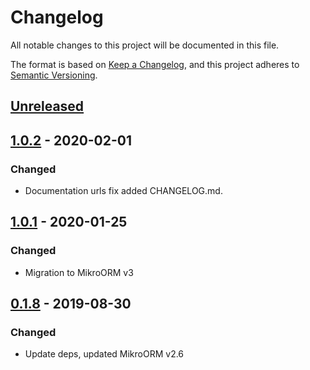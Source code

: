 # Changelog

All notable changes to this project will be documented in this file.

The format is based on [Keep a Changelog](https://keepachangelog.com/en/1.0.0/),
and this project adheres to [Semantic Versioning](https://semver.org/spec/v2.0.0.html).

## [Unreleased]

## [1.0.2] - 2020-02-01

### Changed

- Documentation urls fix added CHANGELOG.md.

## [1.0.1] - 2020-01-25

### Changed

- Migration to MikroORM v3

## [0.1.8] - 2019-08-30

### Changed

- Update deps, updated MikroORM v2.6

[unreleased]: https://github.com/dario1985/nestjs-mikro-orm/compare/v1.0.2...HEAD
[1.0.2]: https://github.com/dario1985/nestjs-mikro-orm/compare/v1.0.1...v1.0.2
[1.0.1]: https://github.com/dario1985/nestjs-mikro-orm/compare/v0.1.8...v1.0.1
[0.1.8]: https://github.com/dario1985/nestjs-mikro-orm/releases/tag/v0.1.8